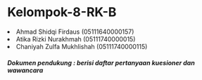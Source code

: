 # Kelompok-8-RK-B

 <li>Ahmad Shidqi Firdaus (05111640000157) </li>
 <li>Atika Rizki Nurakhmah (05111740000015) </li>
 <li>Chaniyah Zulfa Mukhlishah (05111740000115) </li>
 
 <h5> Dokumen pendukung : berisi daftar pertanyaan kuesioner dan wawancara </h5>
